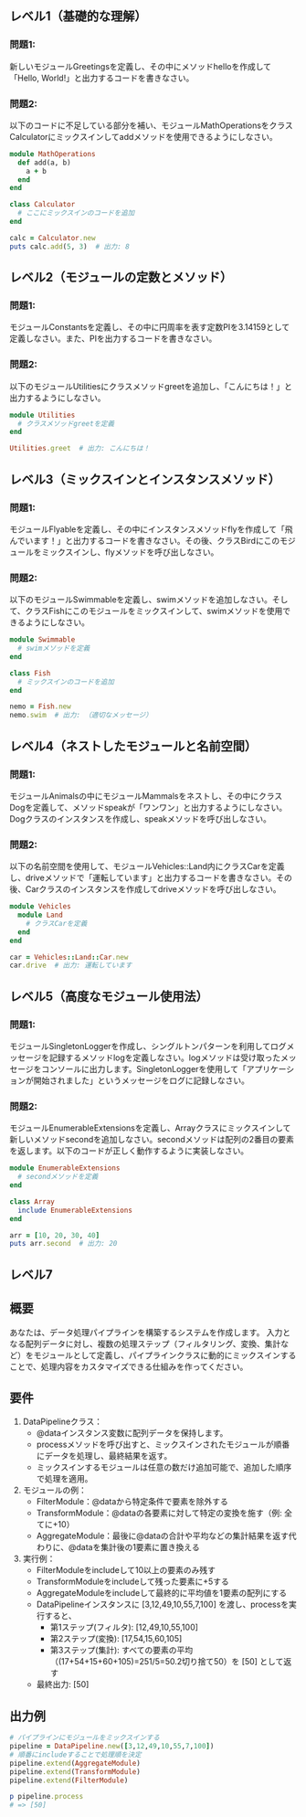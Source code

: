 ## レベル1（基礎的な理解）
### 問題1:
新しいモジュールGreetingsを定義し、その中にメソッドhelloを作成して「Hello, World!」と出力するコードを書きなさい。

### 問題2:
以下のコードに不足している部分を補い、モジュールMathOperationsをクラスCalculatorにミックスインしてaddメソッドを使用できるようにしなさい。

```ruby
module MathOperations
  def add(a, b)
    a + b
  end
end

class Calculator
  # ここにミックスインのコードを追加
end

calc = Calculator.new
puts calc.add(5, 3)  # 出力: 8
```
## レベル2（モジュールの定数とメソッド）
### 問題1:
モジュールConstantsを定義し、その中に円周率を表す定数PIを3.14159として定義しなさい。また、PIを出力するコードを書きなさい。

### 問題2:
以下のモジュールUtilitiesにクラスメソッドgreetを追加し、「こんにちは！」と出力するようにしなさい。

```ruby
module Utilities
  # クラスメソッドgreetを定義
end

Utilities.greet  # 出力: こんにちは！
```
## レベル3（ミックスインとインスタンスメソッド）
### 問題1:
モジュールFlyableを定義し、その中にインスタンスメソッドflyを作成して「飛んでいます！」と出力するコードを書きなさい。その後、クラスBirdにこのモジュールをミックスインし、flyメソッドを呼び出しなさい。

### 問題2:
以下のモジュールSwimmableを定義し、swimメソッドを追加しなさい。そして、クラスFishにこのモジュールをミックスインして、swimメソッドを使用できるようにしなさい。

```ruby
module Swimmable
  # swimメソッドを定義
end

class Fish
  # ミックスインのコードを追加
end

nemo = Fish.new
nemo.swim  # 出力: （適切なメッセージ）
```
## レベル4（ネストしたモジュールと名前空間）
### 問題1:
モジュールAnimalsの中にモジュールMammalsをネストし、その中にクラスDogを定義して、メソッドspeakが「ワンワン」と出力するようにしなさい。Dogクラスのインスタンスを作成し、speakメソッドを呼び出しなさい。

### 問題2:
以下の名前空間を使用して、モジュールVehicles::Land内にクラスCarを定義し、driveメソッドで「運転しています」と出力するコードを書きなさい。その後、Carクラスのインスタンスを作成してdriveメソッドを呼び出しなさい。

```ruby
module Vehicles
  module Land
    # クラスCarを定義
  end
end

car = Vehicles::Land::Car.new
car.drive  # 出力: 運転しています
```
## レベル5（高度なモジュール使用法）
### 問題1:
モジュールSingletonLoggerを作成し、シングルトンパターンを利用してログメッセージを記録するメソッドlogを定義しなさい。logメソッドは受け取ったメッセージをコンソールに出力します。SingletonLoggerを使用して「アプリケーションが開始されました」というメッセージをログに記録しなさい。

### 問題2:
モジュールEnumerableExtensionsを定義し、Arrayクラスにミックスインして新しいメソッドsecondを追加しなさい。secondメソッドは配列の2番目の要素を返します。以下のコードが正しく動作するように実装しなさい。


```ruby
module EnumerableExtensions
  # secondメソッドを定義
end

class Array
  include EnumerableExtensions
end

arr = [10, 20, 30, 40]
puts arr.second  # 出力: 20
```
## レベル7
## 概要
あなたは、データ処理パイプラインを構築するシステムを作成します。
入力となる配列データに対し、複数の処理ステップ（フィルタリング、変換、集計など）をモジュールとして定義し、パイプラインクラスに動的にミックスインすることで、処理内容をカスタマイズできる仕組みを作ってください。

## 要件
1. DataPipelineクラス：
    * @dataインスタンス変数に配列データを保持します。
    * processメソッドを呼び出すと、ミックスインされたモジュールが順番にデータを処理し、最終結果を返す。
    * ミックスインするモジュールは任意の数だけ追加可能で、追加した順序で処理を適用。
2. モジュールの例：
    * FilterModule：@dataから特定条件で要素を除外する
    * TransformModule：@dataの各要素に対して特定の変換を施す（例: 全てに+10）
    * AggregateModule：最後に@dataの合計や平均などの集計結果を返す代わりに、@dataを集計後の1要素に置き換える
3. 実行例：
    * FilterModuleをincludeして10以上の要素のみ残す
    * TransformModuleをincludeして残った要素に+5する
    * AggregateModuleをincludeして最終的に平均値を1要素の配列にする
    * DataPipelineインスタンスに [3,12,49,10,55,7,100] を渡し、processを実行すると、
        * 第1ステップ(フィルタ): [12,49,10,55,100]
        * 第2ステップ(変換): [17,54,15,60,105]
        * 第3ステップ(集計): すべての要素の平均（(17+54+15+60+105)=251/5=50.2切り捨て50）を [50] として返す
    * 最終出力: [50]
## 出力例
```ruby
# パイプラインにモジュールをミックスインする
pipeline = DataPipeline.new([3,12,49,10,55,7,100])
# 順番にincludeすることで処理順を決定
pipeline.extend(AggregateModule)
pipeline.extend(TransformModule)
pipeline.extend(FilterModule)

p pipeline.process
# => [50]
```

